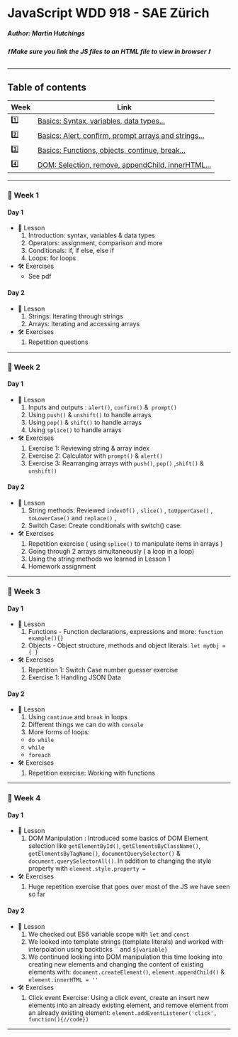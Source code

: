 # JavaScript WDD 918 - SAE Zürich
##### Author: Martin Hutchings
##### :exclamation: Make sure you link the JS files to an HTML file to view in browser :exclamation:
---
## Table of contents
|Week   |Link   |
| ---   | ---   |
|:one:    |[Basics: Syntax, variables, data types...](https://github.com/stribis/javascript_wdd918#calendar-week-1)|
|:two:   |[Basics: Alert, confirm, prompt arrays and strings...](https://github.com/stribis/javascript_wdd918#calendar-week-2)|
|:three:    |[Basics: Functions, objects, continue, break...](https://github.com/stribis/javascript_wdd918#calendar-week-3)|
|:four:    |[DOM: Selection, remove, appendChild, innerHTML...](https://github.com/stribis/javascript_wdd918#calendar-week-4)|
---
### :calendar: Week 1
#### Day 1
* :notebook: Lesson
  1. Introduction: syntax, variables & data types
  2. Operators: assignment, comparison and more
  3. Conditionals: if, if else, else if
  4. Loops: for loops
* :hammer_and_wrench: Exercises
  * See pdf
#### Day 2
* :notebook: Lesson
  1. Strings: Iterating through strings
  2. Arrays: Iterating and accessing arrays
* :hammer_and_wrench: Exercises
  1. Repetition questions
---
### :calendar: Week 2
#### Day 1
* :notebook: Lesson
  1. Inputs and outputs : `alert()`, `confirm()` &` prompt()`
  2. Using `push()` & `unshift()` to handle arrays
  3. Using `pop()` & `shift()` to handle arrays
  4. Using `splice()` to handle arrays
* :hammer_and_wrench: Exercises
  1. Exercise 1: Reviewing string & array index
  2. Exercise 2: Calculator with `prompt()` & `alert()`
  3. Exercise 3: Rearranging arrays with `push()`, `pop()` ,`shift()` & `unshift()`
#### Day 2
* :notebook: Lesson
  1. String methods: Reviewed `indexOf()` , `slice()` , `toUpperCase()` , `toLowerCase()` and `replace()` , 
  2. Switch Case: Create conditionals with switch() case:
* :hammer_and_wrench: Exercises
  1. Repetition exercise ( using `splice()` to manipulate items in arrays )
  2. Going through 2 arrays simultaneously ( a loop in a loop)
  3. Using the string methods we learned in Lesson 1
  4. Homework assignment
---
### :calendar: Week 3
#### Day 1
* :notebook: Lesson
  1. Functions - Function declarations, expressions and more: `function example(){}` 
  2. Objects - Object structure, methods and object literals: `let myObj = { }` 
* :hammer_and_wrench: Exercises
  1. Repetition 1: Switch Case number guesser exercise
  2. Exercise 1: Handling JSON Data
#### Day 2
* :notebook: Lesson
  1. Using `continue` and `break` in loops 
  2. Different things we can do with `console`
  3. More forms of loops:
    * `do while` 
    * `while` 
    * `foreach` 
* :hammer_and_wrench: Exercises
  1. Repetition exercise: Working with functions

---
### :calendar: Week 4
#### Day 1
* :notebook: Lesson
  1. DOM Manipulation : Introduced some basics of DOM Element selection like `getElementById()`, `getElementsByClassName()`, `getElementsByTagName()`, `documentQuerySelector()` & `document.querySelectorAll()`. In addition to changing the style property with `element.style.property = `  
* :hammer_and_wrench: Exercises
  1. Huge repetition exercise that goes over most of the JS we have seen  so far
#### Day 2
* :notebook: Lesson
  1. We checked out ES6 variable scope with `let` and `const`
  2. We looked into template strings (template literals) and worked with interpolation using backticks \`\` and `${variable}` 
  3. We continued looking into DOM manipulation this time looking into creating new elements and changing the content of existing elements with: `document.createElement()`, `element.appendChild()` & `element.innerHTML = ''`
* :hammer_and_wrench: Exercises
  1. Click event Exercise: Using a click event, create an insert new elements into an already existing element, and remove element from an already existing element:  `element.addEventListener('click', function(){//code})`

---

